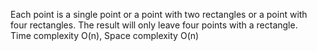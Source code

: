 Each point is a single point or a point with two rectangles or a point with four rectangles. The result will only leave four points with a rectangle.  
Time complexity O(n), Space complexity O(n)